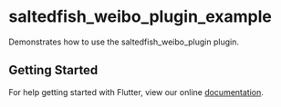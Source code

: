 # saltedfish_weibo_plugin_example

Demonstrates how to use the saltedfish_weibo_plugin plugin.

## Getting Started

For help getting started with Flutter, view our online
[documentation](https://flutter.io/).
